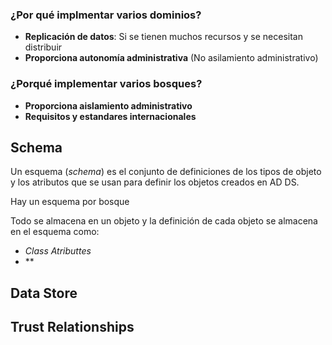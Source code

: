 
### ¿Por qué implmentar varios dominios?

- **Replicación de datos**: Si se tienen muchos recursos y se necesitan distribuir
- **Proporciona autonomía administrativa** (No asilamiento administrativo)

### ¿Porqué implementar varios bosques?

- **Proporciona aislamiento administrativo**
- **Requisitos y estandares internacionales**

## Schema

Un esquema (*schema*) es el conjunto de definiciones de los tipos de objeto y los atributos que se usan para definir los objetos creados en AD DS.

Hay un esquema por bosque

Todo se almacena en un objeto y la definición de cada objeto se almacena en el esquema como:

- *Class Atributtes*
- **

## Data Store

## Trust Relationships